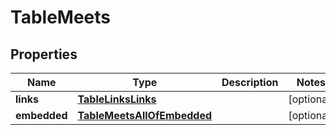

# TableMeets


## Properties

| Name | Type | Description | Notes |
|------------ | ------------- | ------------- | -------------|
|**links** | [**TableLinksLinks**](TableLinksLinks.md) |  |  [optional] |
|**embedded** | [**TableMeetsAllOfEmbedded**](TableMeetsAllOfEmbedded.md) |  |  [optional] |



